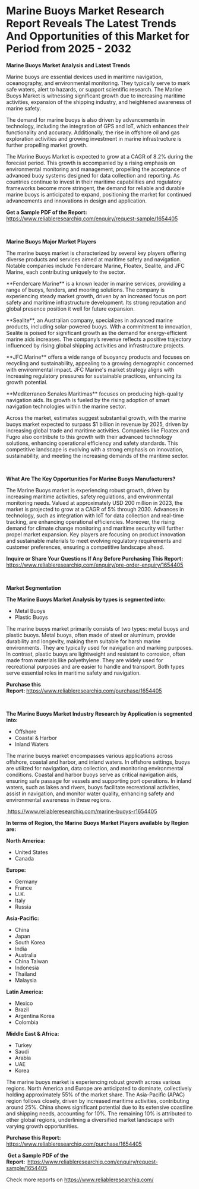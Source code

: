 <p><h1>Marine Buoys Market Research Report Reveals The Latest Trends And Opportunities of this Market for Period from 2025 - 2032</h1></p><p><strong>Marine Buoys Market Analysis and Latest Trends</strong></p>
<p><p>Marine buoys are essential devices used in maritime navigation, oceanography, and environmental monitoring. They typically serve to mark safe waters, alert to hazards, or support scientific research. The Marine Buoys Market is witnessing significant growth due to increasing maritime activities, expansion of the shipping industry, and heightened awareness of marine safety. </p><p>The demand for marine buoys is also driven by advancements in technology, including the integration of GPS and IoT, which enhances their functionality and accuracy. Additionally, the rise in offshore oil and gas exploration activities and growing investment in marine infrastructure is further propelling market growth. </p><p>The Marine Buoys Market is expected to grow at a CAGR of 8.2% during the forecast period. This growth is accompanied by a rising emphasis on environmental monitoring and management, propelling the acceptance of advanced buoy systems designed for data collection and reporting. As countries continue to invest in their maritime capabilities and regulatory frameworks become more stringent, the demand for reliable and durable marine buoys is anticipated to expand, positioning the market for continued advancements and innovations in design and application.</p></p>
<p><strong>Get a Sample PDF of the Report:&nbsp;</strong> <a href="https://www.reliableresearchiq.com/enquiry/request-sample/1654405?utm_campaign=2463&utm_medium=2&utm_source=Github&utm_content=ia&utm_term=11042025&utm_id=marine-buoys">https://www.reliableresearchiq.com/enquiry/request-sample/1654405</a></p>
<p>&nbsp;</p>
<p><strong>Marine Buoys Major Market Players</strong></p>
<p><p>The marine buoys market is characterized by several key players offering diverse products and services aimed at maritime safety and navigation. Notable companies include Fendercare Marine, Floatex, Sealite, and JFC Marine, each contributing uniquely to the sector.</p><p>**Fendercare Marine** is a known leader in marine services, providing a range of buoys, fenders, and mooring solutions. The company is experiencing steady market growth, driven by an increased focus on port safety and maritime infrastructure development. Its strong reputation and global presence position it well for future expansion.</p><p>**Sealite**, an Australian company, specializes in advanced marine products, including solar-powered buoys. With a commitment to innovation, Sealite is poised for significant growth as the demand for energy-efficient marine aids increases. The company’s revenue reflects a positive trajectory influenced by rising global shipping activities and infrastructure projects.</p><p>**JFC Marine** offers a wide range of buoyancy products and focuses on recycling and sustainability, appealing to a growing demographic concerned with environmental impact. JFC Marine's market strategy aligns with increasing regulatory pressures for sustainable practices, enhancing its growth potential.</p><p>**Mediterraneo Senales Maritimas** focuses on producing high-quality navigation aids. Its growth is fueled by the rising adoption of smart navigation technologies within the marine sector. </p><p>Across the market, estimates suggest substantial growth, with the marine buoys market expected to surpass $1 billion in revenue by 2025, driven by increasing global trade and maritime activities. Companies like Floatex and Fugro also contribute to this growth with their advanced technology solutions, enhancing operational efficiency and safety standards. This competitive landscape is evolving with a strong emphasis on innovation, sustainability, and meeting the increasing demands of the maritime sector.</p></p>
<p>&nbsp;</p>
<p><strong>What Are The Key Opportunities For Marine Buoys Manufacturers?</strong></p>
<p><p>The Marine Buoys market is experiencing robust growth, driven by increasing maritime activities, safety regulations, and environmental monitoring needs. Valued at approximately USD 200 million in 2023, the market is projected to grow at a CAGR of 5% through 2030. Advances in technology, such as integration with IoT for data collection and real-time tracking, are enhancing operational efficiencies. Moreover, the rising demand for climate change monitoring and maritime security will further propel market expansion. Key players are focusing on product innovation and sustainable materials to meet evolving regulatory requirements and customer preferences, ensuring a competitive landscape ahead.</p></p>
<p><strong>Inquire or Share Your Questions If Any Before Purchasing This Report:</strong> <a href="https://www.reliableresearchiq.com/enquiry/pre-order-enquiry/1654405?utm_campaign=2463&utm_medium=2&utm_source=Github&utm_content=ia&utm_term=11042025&utm_id=marine-buoys">https://www.reliableresearchiq.com/enquiry/pre-order-enquiry/1654405</a></p>
<p>&nbsp;</p>
<p><strong>Market Segmentation</strong></p>
<p><strong>The Marine Buoys Market Analysis by types is segmented into:</strong></p>
<p><ul><li>Metal Buoys</li><li>Plastic Buoys</li></ul></p>
<p><p>The marine buoys market primarily consists of two types: metal buoys and plastic buoys. Metal buoys, often made of steel or aluminum, provide durability and longevity, making them suitable for harsh marine environments. They are typically used for navigation and marking purposes. In contrast, plastic buoys are lightweight and resistant to corrosion, often made from materials like polyethylene. They are widely used for recreational purposes and are easier to handle and transport. Both types serve essential roles in maritime safety and navigation.</p></p>
<p><strong>Purchase this Report:&nbsp;</strong><a href="https://www.reliableresearchiq.com/purchase/1654405?utm_campaign=2463&utm_medium=2&utm_source=Github&utm_content=ia&utm_term=11042025&utm_id=marine-buoys">https://www.reliableresearchiq.com/purchase/1654405</a></p>
<p>&nbsp;</p>
<p><strong>The Marine Buoys Market Industry Research by Application is segmented into:</strong></p>
<p><ul><li>Offshore</li><li>Coastal & Harbor</li><li>Inland Waters</li></ul></p>
<p><p>The marine buoys market encompasses various applications across offshore, coastal and harbor, and inland waters. In offshore settings, buoys are utilized for navigation, data collection, and monitoring environmental conditions. Coastal and harbor buoys serve as critical navigation aids, ensuring safe passage for vessels and supporting port operations. In inland waters, such as lakes and rivers, buoys facilitate recreational activities, assist in navigation, and monitor water quality, enhancing safety and environmental awareness in these regions.</p></p>
<p><a href="https://www.reliableresearchiq.com/marine-buoys-r1654405?utm_campaign=2463&utm_medium=2&utm_source=Github&utm_content=ia&utm_term=11042025&utm_id=marine-buoys">&nbsp;https://www.reliableresearchiq.com/marine-buoys-r1654405</a></p>
<p><strong>In terms of Region, the Marine Buoys Market Players available by Region are:</strong></p>
<p>
    <p> <strong> North America: </strong>
        <ul>
            <li>United States</li>
            <li>Canada</li>
        </ul>
        </p> 
    <p> <strong> Europe: </strong>
        <ul>
            <li>Germany</li>
            <li>France</li>
            <li>U.K.</li>
            <li>Italy</li>
            <li>Russia</li>
        </ul>
        </p> 
    <p> <strong> Asia-Pacific: </strong>
        <ul>
            <li>China</li>
            <li>Japan</li>
            <li>South Korea</li>
            <li>India</li>
            <li>Australia</li>
            <li>China Taiwan</li>
            <li>Indonesia</li>
            <li>Thailand</li>
            <li>Malaysia</li>
        </ul>
        </p> 
    <p> <strong> Latin America: </strong>
        <ul>
            <li>Mexico</li>
            <li>Brazil</li>
            <li>Argentina Korea</li>
            <li>Colombia</li>
        </ul>
        </p> 
    <p> <strong> Middle East & Africa: </strong>
        <ul>
            <li>Turkey</li>
            <li>Saudi</li>
            <li>Arabia</li>
            <li>UAE</li>
            <li>Korea</li>
        </ul>
    </p>
    </p>
<p><p>The marine buoys market is experiencing robust growth across various regions. North America and Europe are anticipated to dominate, collectively holding approximately 55% of the market share. The Asia-Pacific (APAC) region follows closely, driven by increased maritime activities, contributing around 25%. China shows significant potential due to its extensive coastline and shipping needs, accounting for 10%. The remaining 10% is attributed to other global regions, underlining a diversified market landscape with varying growth opportunities.</p></p>
<p><strong>Purchase this Report: </strong><a href="https://www.reliableresearchiq.com/purchase/1654405?utm_campaign=2463&utm_medium=2&utm_source=Github&utm_content=ia&utm_term=11042025&utm_id=marine-buoys">https://www.reliableresearchiq.com/purchase/1654405</a></p>
<p>&nbsp;<strong>Get a Sample PDF of the Report:&nbsp;&nbsp;</strong><a href="https://www.reliableresearchiq.com/enquiry/request-sample/1654405?utm_campaign=2463&utm_medium=2&utm_source=Github&utm_content=ia&utm_term=11042025&utm_id=marine-buoys">https://www.reliableresearchiq.com/enquiry/request-sample/1654405</a></p>
<p><strong></strong></p>
<p>Check more reports on <a href="https://www.reliableresearchiq.com/?utm_campaign=2463&utm_medium=2&utm_source=Github&utm_content=ia&utm_term=11042025&utm_id=marine-buoys">https://www.reliableresearchiq.com/</a></p>